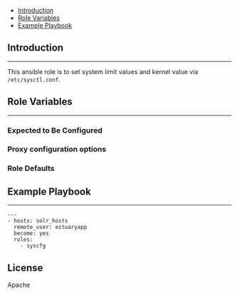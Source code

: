 * [Introduction](#1)
* [Role Variables](#2)
* [Example Playbook](#3)

## <a name="1">Introduction</a>
--------------

This ansible role is to set system limit values and kernel value via `/etc/sysctl.conf`.

## <a name="2">Role Variables</a>
--------------

### Expected to Be Configured


### Proxy configuration options


### Role Defaults


## <a name="3">Example Playbook</a>
----------------

```
---
- hosts: solr_hosts 
  remote_user: estuaryapp
  become: yes
  roles:
    - syscfg

```    

License
-------

Apache

